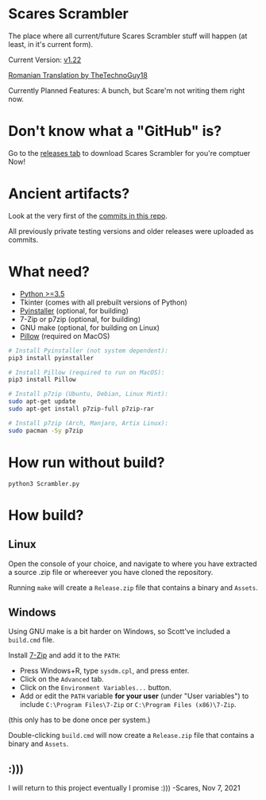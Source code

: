 # Scares Scrambler

The place where all current/future Scares Scrambler stuff will
happen (at least, in it's current form).

Current Version: [v1.22](https://github.com/Cocoatwix/Scares-Scrambler-Class-Rebuild/releases/tag/v1.22)

[Romanian Translation by TheTechnoGuy18](https://github.com/TheTechnoGuy18/ScaresScrambler_Custom)

Currently Planned Features: A bunch, but Scare'm not writing them
right now.

# Don't know what a "GitHub" is?

Go to the [releases tab](https://github.com/Cocoatwix/Scares-Scrambler-Class-Rebuild/releases) to download Scares Scrambler for you're comptuer Now!

# Ancient artifacts?

Look at the very first of the [commits in this repo](https://github.com/Cocoatwix/Scares-Scrambler-Class-Rebuild/commits/master).

All previously private testing versions and older releases were uploaded as commits.

# What need?

- [Python >=3.5][1]
- Tkinter           (comes with all prebuilt versions of Python)
- [Pyinstaller][2]  (optional, for building)
- 7-Zip or p7zip    (optional, for building)
- GNU make          (optional, for building on Linux)
- [Pillow][3]       (required on MacOS)

[1]: https://www.python.org/
[2]: https://www.pyinstaller.org/
[3]: https://python-pillow.org/

```bash
# Install Pyinstaller (not system dependent):
pip3 install pyinstaller

# Install Pillow (required to run on MacOS):
pip3 install Pillow

# Install p7zip (Ubuntu, Debian, Linux Mint):
sudo apt-get update
sudo apt-get install p7zip-full p7zip-rar

# Install p7zip (Arch, Manjaro, Artix Linux):
sudo pacman -Sy p7zip
```

# How run without build?

```
python3 Scrambler.py
```

# How build?

## Linux

Open the console of your choice, and navigate to where you
have extracted a source .zip file or whereever you have
cloned the repository.

Running `make` will create a `Release.zip` file that contains
a binary and `Assets`.

## Windows

Using GNU make is a bit harder on Windows, so Scott've included
a `build.cmd` file.

Install [7-Zip][3] and add it to the `PATH`:

- Press Windows+R, type `sysdm.cpl`, and press enter.
- Click on the `Advanced` tab.
- Click on the `Environment Variables...` button.
- Add or edit the `PATH` variable **for your user**
  (under "User variables") to include
  `C:\Program Files\7-Zip` or `C:\Program Files (x86)\7-Zip`.

(this only has to be done once per system.)

[3]: https://7-zip.org/download.html

Double-clicking `build.cmd` will now create a `Release.zip`
file that contains a binary and `Assets`.

## :)))
I will return to this project eventually I promise :)))
  -Scares, Nov 7, 2021
